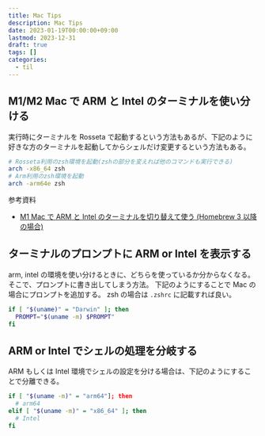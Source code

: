 ```yaml
---
title: Mac Tips
description: Mac Tips
date: 2023-01-19T00:00:00+09:00
lastmod: 2023-12-31
draft: true
tags: []
categories:
  - til
---
```


## M1/M2 Mac で ARM と Intel のターミナルを使い分ける

実行時にターミナルを Rosseta で起動するという方法もあるが、下記のように好きな方のターミナルを起動してからシェルだけ変更するという方法もある。

```sh
# Rosseta利用のzsh環境を起動(zshの部分を変えれば他のコマンドも実行できる)
arch -x86_64 zsh
# Arm利用のzsh環境を起動
arch -arm64e zsh
```

参考資料

- [M1 Mac で ARM と Intel のターミナルを切り替えて使う (Homebrew 3 以降の場合)](https://qiita.com/funatsufumiya/items/cec08f1ba3387edc2eed)

## ターミナルのプロンプトに ARM or Intel を表示する

arm, intel の環境を使い分けるときに、どちらを使っているか分からなくなる。そこで、プロンプトに書き出してしまう方法。
下記のようにすることで Mac の場合にプロンプトを追加する。 zsh の場合は `.zshrc` に記載すれば良い。

```sh
if [ "$(uname)" = "Darwin" ]; then
  PROMPT="$(uname -m) $PROMPT"
fi
```

## ARM or Intel でシェルの処理を分岐する

ARM もしくは Intel 環境でシェルの設定を分ける場合は、下記のようにすることで分離できる。

```sh
if [ "$(uname -m)" = "arm64"]; then
  # arm64
elif [ "$(uname -m)" = "x86_64" ]; then
  # Intel
fi
```
